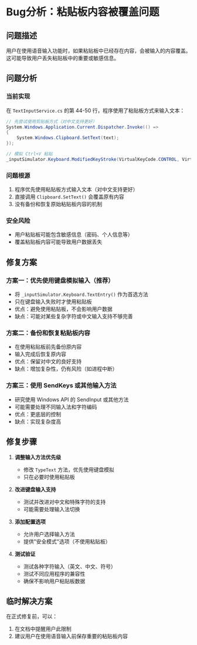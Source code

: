 # Bug分析：粘贴板内容被覆盖问题

## 问题描述
用户在使用语音输入功能时，如果粘贴板中已经存在内容，会被输入的内容覆盖。这可能导致用户丢失粘贴板中的重要或敏感信息。

## 问题分析

### 当前实现
在 `TextInputService.cs` 的第 44-50 行，程序使用了粘贴板方式来输入文本：

```csharp
// 先尝试使用剪贴板方式（对中文支持更好）
System.Windows.Application.Current.Dispatcher.Invoke(() =>
{
    System.Windows.Clipboard.SetText(text);
});

// 模拟 Ctrl+V 粘贴
_inputSimulator.Keyboard.ModifiedKeyStroke(VirtualKeyCode.CONTROL, VirtualKeyCode.VK_V);
```

### 问题根源
1. 程序优先使用粘贴板方式输入文本（对中文支持更好）
2. 直接调用 `Clipboard.SetText()` 会覆盖原有内容
3. 没有备份和恢复原始粘贴板内容的机制

### 安全风险
- 用户粘贴板可能包含敏感信息（密码、个人信息等）
- 覆盖粘贴板内容可能导致用户数据丢失

## 修复方案

### 方案一：优先使用键盘模拟输入（推荐）
- 将 `_inputSimulator.Keyboard.TextEntry()` 作为首选方法
- 只在键盘输入失败时才使用粘贴板
- 优点：避免使用粘贴板，不会影响用户数据
- 缺点：可能对某些复杂字符或中文输入支持不够完善

### 方案二：备份和恢复粘贴板内容
- 在使用粘贴板前先备份原内容
- 输入完成后恢复原内容
- 优点：保留对中文的良好支持
- 缺点：增加复杂性，仍有风险（如进程中断）

### 方案三：使用 SendKeys 或其他输入方法
- 研究使用 Windows API 的 SendInput 或其他方法
- 可能需要处理不同输入法和字符编码
- 优点：更底层的控制
- 缺点：实现复杂度高

## 修复步骤

1. **调整输入方法优先级**
   - 修改 `TypeText` 方法，优先使用键盘模拟
   - 只在必要时使用粘贴板

2. **改进键盘输入支持**
   - 测试并改进对中文和特殊字符的支持
   - 可能需要处理输入法切换

3. **添加配置选项**
   - 允许用户选择输入方法
   - 提供"安全模式"选项（不使用粘贴板）

4. **测试验证**
   - 测试各种字符输入（英文、中文、符号）
   - 测试不同应用程序的兼容性
   - 确保不影响用户粘贴板数据

## 临时解决方案
在正式修复前，可以：
1. 在文档中提醒用户此限制
2. 建议用户在使用语音输入前保存重要的粘贴板内容